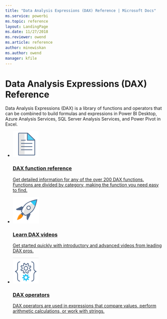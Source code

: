 ```yaml
---
title: "Data Analysis Expressions (DAX) Reference | Microsoft Docs"
ms.service: powerbi 
ms.topic: reference
layout: LandingPage
ms.date: 11/27/2018
ms.reviewer: owend
ms.article: reference
author: minewiskan
ms.author: owend
manager: kfile
---
```

# Data Analysis Expressions (DAX) Reference

Data Analysis Expressions (DAX) is a library of functions and operators that can be combined to build formulas and expressions in Power BI Desktop, Azure Analysis Services, SQL Server Analysis Services, and Power Pivot in Excel.  

<ul class="cardsA panelContent">
    <li>
        <a href="dax-function-reference.md">
            <div class="cardSize">
                <div class="cardPadding">
                    <div class="card">
                        <div class="cardImageOuter">
                            <div class="cardImage"> 
                                <img src="media/page.png" alt="DAX function reference" />
                            </div>
                        </div>
                        <div class="cardText">
                            <h3>DAX function reference</h3>
                            <p>Get detailed information for any of the over 200 DAX functions. Functions are divided by category, making the function you need easy to find.</p>
                        </div>
                    </div>
                </div>
            </div>
        </a>
    </li>
    <li>
        <a href="dax-learn-videos.md">
            <div class="cardSize">
                <div class="cardPadding">
                    <div class="card">
                        <div class="cardImageOuter">
                            <div class="cardImage"> 
                                <img src="media/rocket.png" alt="Learn quickly with introductory and advanced videos." />
                            </div>
                        </div>
                        <div class="cardText">
                            <h3>Learn DAX videos</h3>
                            <p>Get started quickly with introductory and advanced videos from leading DAX pros.</p>
                        </div>
                    </div>
                </div>
            </div>
        </a>
    </li>
    <li>
        <a href="dax-operator-reference.md">
            <div class="cardSize">
                <div class="cardPadding">
                    <div class="card">
                        <div class="cardImageOuter">
                            <div class="cardImage"> 
                                <img src="media/machine.png" alt="DAX operators" />
                            </div>
                        </div>
                        <div class="cardText">
                            <h3>DAX operators</h3>
                            <p>DAX operators are used in expressions that compare values, perform arithmetic calculations, or work with strings.</p>
                        </div>
                    </div>
                </div>
            </div>
        </a>
    </li>
</ul>